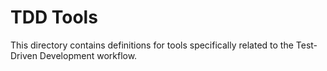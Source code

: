 # TDD Tools

This directory contains definitions for tools specifically related to the Test-Driven Development workflow.